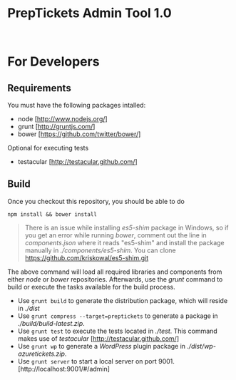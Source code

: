 PrepTickets Admin Tool 1.0
===========================================
<br />


# For Developers

## Requirements

You must have the following packages intalled:

* node [http://www.nodejs.org/]
* grunt [http://gruntjs.com/]
* bower [https://github.com/twitter/bower/]

Optional for executing tests

* testacular [http://testacular.github.com/]

## Build

Once you checkout this repository, you should be able to do

``
npm install && bower install
``

> There is an issue while installing *es5-shim* package in Windows, so if you get an error while running *bower*, comment out the line in *components.json* where it reads "es5-shim" and install the package manually in *./components/es5-shim*. You can clone https://github.com/kriskowal/es5-shim.git

The above command will load all required libraries and components from either *node* or *bower* repositories.
Afterwards, use the *grunt* command to build or execute the tasks available for the build process.

* Use `grunt build` to generate the distribution package, which will reside in *./dist*
* Use `grunt compress --target=preptickets` to generate a package in *./build/build-latest.zip*.
* Use `grunt test` to execute the tests located in *./test*. This command makes use of *testacular* [http://testacular.github.com/]
* Use `grunt wp` to generate a *WordPress* plugin package in *./dist/wp-azuretickets.zip*.
* Use `grunt server` to start a local server on port 9001. [http://localhost:9001/#/admin]
